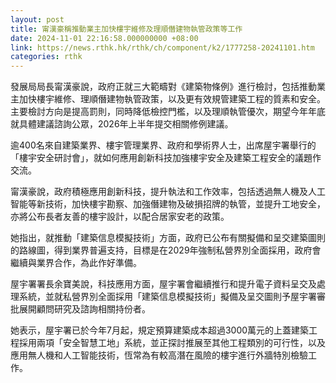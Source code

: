 ```yaml
---
layout: post
title: 甯漢豪稱推動業主加快樓宇維修及理順僭建物執管政策等工作
date: 2024-11-01 22:16:58.000000000 +08:00
link: https://news.rthk.hk/rthk/ch/component/k2/1777258-20241101.htm
categories: rthk
---
```


發展局局長甯漢豪說，政府正就三大範疇對《建築物條例》進行檢討，包括推動業主加快樓宇維修、理順僭建物執管政策，以及更有效規管建築工程的質素和安全。主要檢討方向是提高罰則，同時降低檢控門檻，以及理順執管優次，期望今年年底就具體建議諮詢公眾，2026年上半年提交相關修例建議。

逾400名來自建築業界、樓宇管理業界、政府和學術界人士，出席屋宇署舉行的「樓宇安全研討會」，就如何應用創新科技加強樓宇安全及建築工程安全的議題作交流。
 
甯漢豪說，政府積極應用創新科技，提升執法和工作效率，包括透過無人機及人工智能等新技術，加快樓宇勘察、加強僭建物及破損招牌的執管，並提升工地安全，亦將公布長者友善的樓宇設計，以配合居家安老的政策。

她指出，就推動「建築信息模擬技術」方面，政府已公布有關擬備和呈交建築圖則的路線圖，得到業界普遍支持，目標是在2029年強制私營界別全面採用，政府會繼續與業界合作，為此作好準備。

屋宇署署長余寶美說，科技應用方面，屋宇署會繼續推行和提升電子資料呈交及處理系統，並就私營界別全面採用「建築信息模擬技術」擬備及呈交圖則予屋宇署審批展開顧問研究及諮詢相關持份者。

她表示，屋宇署已於今年7月起，規定預算建築成本超過3000萬元的上蓋建築工程採用兩項「安全智慧工地」系統，並正探討推展至其他工程類別的可行性，以及應用無人機和人工智能技術，恆常為有較高潛在風險的樓宇進行外牆特別檢驗工作。
